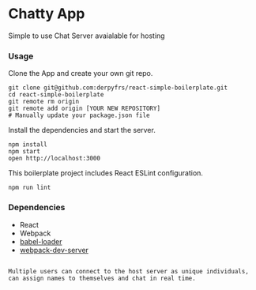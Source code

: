 Chatty App
=====================

Simple to use Chat Server avaialable for hosting

### Usage

Clone the App and create your own git repo.

```
git clone git@github.com:derpyfrs/react-simple-boilerplate.git
cd react-simple-boilerplate
git remote rm origin
git remote add origin [YOUR NEW REPOSITORY]
# Manually update your package.json file
```

Install the dependencies and start the server.

```
npm install
npm start
open http://localhost:3000
```


This boilerplate project includes React ESLint configuration.

```
npm run lint
```

### Dependencies

* React
* Webpack
* [babel-loader](https://github.com/babel/babel-loader)
* [webpack-dev-server](https://github.com/webpack/webpack-dev-server)
```

Multiple users can connect to the host server as unique individuals, can assign names to themselves and chat in real time.